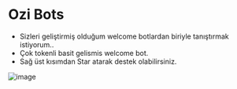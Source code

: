 # Ozi Bots

- Sizleri geliştirmiş olduğum welcome botlardan biriyle tanıştırmak istiyorum.. 
- Çok tokenli basit gelismis welcome bot.
- Sağ üst kısımdan Star atarak destek olabilirsiniz.

![image](https://user-images.githubusercontent.com/92666466/139590930-5e12f459-1b8b-4347-811f-2e8f1cb3b676.png)
